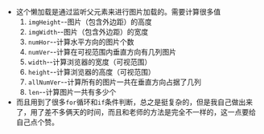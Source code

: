 - 这个懒加载是通过监听父元素来进行图片加载的。需要计算很多值
  1. `imgHeight`--图片（包含外边距）的高度
  2. `imgWidth`--图片（包含外边距）的宽度
  3. `numHor`--计算水平方向的图片个数
  4. `numVer`--计算在可视范围内垂直方向有几列图片
  5. `width`--计算浏览器的宽度（可视范围）
  6. `height`--计算浏览器的高度（可视范围）
  7. `allNumVer`--计算所有的图片一共在垂直方向占据了几列
  8. `len`--计算图片一共有多少个
- 而且用到了很多`for`循环和`if`条件判断，总之是挺复杂的，但是我自己做出来了，用了差不多俩天的时间，而且和老师的方法是完全不一样的，这一点要给自己点个赞。
